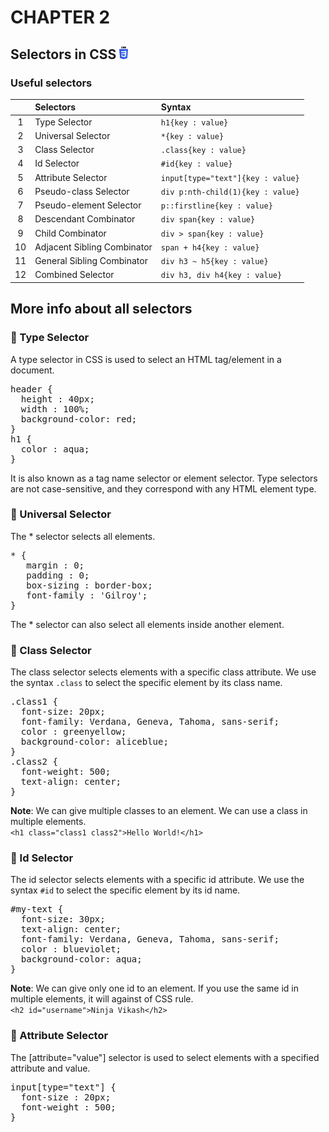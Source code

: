 # CHAPTER 2
## Selectors in CSS <img src="https://github.com/Ninja-Vikash/Assets/blob/main/Asset%20Icon/cssLogo.png" height="20px">

### Useful selectors
|  | Selectors | Syntax |
|:---:|:---|:---|
|1| Type Selector | `h1{key : value}` |
|2| Universal Selector | `*{key : value}` |
|3| Class Selector | `.class{key : value}` |
|4| Id Selector | `#id{key : value}` |
|5| Attribute Selector | `input[type="text"]{key : value}` |
|6| Pseudo-class Selector | `div p:nth-child(1){key : value}` |
|7| Pseudo-element Selector | `p::firstline{key : value}` |
|8| Descendant Combinator | `div span{key : value}` |
|9| Child Combinator | `div > span{key : value}` |
|10| Adjacent Sibling Combinator | `span + h4{key : value}` |
|11| General Sibling Combinator | `div h3 ~ h5{key : value}` |
|12| Combined Selector | `div h3, div h4{key : value}` |

## More info about all selectors
### 🔵 Type Selector
A type selector in CSS is used to select an HTML tag/element in a document.
<pre>
header {
  height : 40px;
  width : 100%;
  background-color: red;
}
h1 {
  color : aqua;
}
</pre>
It is also known as a tag name selector or element selector. Type selectors are not case-sensitive, and they correspond with any HTML element type.

### 🔵 Universal Selector
The * selector selects all elements.
<pre>
* {
   margin : 0;
   padding : 0;
   box-sizing : border-box;
   font-family : 'Gilroy';
}
</pre>
The * selector can also select all elements inside another element.

### 🔵 Class Selector
The class selector selects elements with a specific class attribute. We use the syntax `.class` to select the specific element by its class name.
<pre>
.class1 {
  font-size: 20px;
  font-family: Verdana, Geneva, Tahoma, sans-serif;
  color : greenyellow;
  background-color: aliceblue;
}
.class2 {
  font-weight: 500;
  text-align: center;
}
</pre>
**Note**: We can give multiple classes to an element. We can use a class in multiple elements.<br>
`<h1 class="class1 class2">Hello World!</h1>`

### 🔵 Id Selector
The id selector selects elements with a specific id attribute. We use the syntax `#id` to select the specific element by its id name.
<pre>
#my-text {
  font-size: 30px;
  text-align: center;
  font-family: Verdana, Geneva, Tahoma, sans-serif;
  color : blueviolet;
  background-color: aqua;
}
</pre>
**Note**: We can give only one id to an element. If you use the same id in multiple elements, it will against of CSS rule. <br>
`<h2 id="username">Ninja Vikash</h2>`

### 🔵 Attribute Selector
The [attribute="value"] selector is used to select elements with a specified attribute and value.
<pre>
input[type="text"] {
  font-size : 20px;
  font-weight : 500;
}
</pre>

